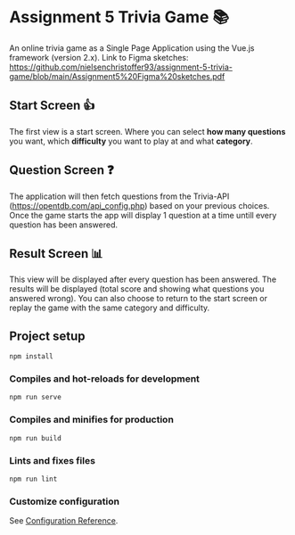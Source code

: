 # Assignment 5 Trivia Game 📚

An online trivia game as a Single Page Application using the Vue.js framework (version 2.x).
  Link to Figma sketches: https://github.com/nielsenchristoffer93/assignment-5-trivia-game/blob/main/Assignment5%20Figma%20sketches.pdf

## Start Screen 👍

The first view is a start screen. Where you can select **how many questions** you want, which **difficulty** you want to play at and what **category**.


## Question Screen ❓

The application will then fetch questions from the Trivia-API (https://opentdb.com/api_config.php) based on your previous choices.
Once the game starts the app will display 1 question at a time untill every question has been answered.

## Result Screen 📊

This view will be displayed after every question has been answered. The results will be displayed (total score and showing what questions you answered wrong).
You can also choose to return to the start screen or replay the game with the same category and difficulty.

## Project setup
```
npm install
```

### Compiles and hot-reloads for development
```
npm run serve
```

### Compiles and minifies for production
```
npm run build
```

### Lints and fixes files
```
npm run lint
```

### Customize configuration
See [Configuration Reference](https://cli.vuejs.org/config/).
